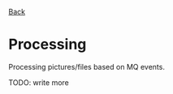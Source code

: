 [Back](../README.md)

# Processing

Processing pictures/files based on MQ events.

TODO: write more
